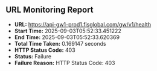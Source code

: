 ## URL Monitoring Report

- **URL:** https://api-gw1-prod1.fisglobal.com/gw/v1/health
- **Start Time:** 2025-09-03T05:52:33.451222
- **End Time:** 2025-09-03T05:52:33.620369
- **Total Time Taken:** 0.169147 seconds
- **HTTP Status Code:** 403
- **Status:** Failure
- **Failure Reason:** HTTP Status Code: 403
